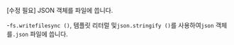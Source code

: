 [수정 필요]
JSON 객체를 파일에 씁니다.

-`fs.writefilesync ()`, 템플릿 리터럴 및`json.stringify ()`를 사용하여`json` 객체를`.json` 파일에 씁니다.